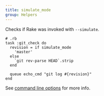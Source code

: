 ```yaml
---
title: simulate_mode
group: Helpers
---
```


Checks if Rake was invoked with `--simulate`.

    # .rb
    task :git_check do
      revision = if simulate_mode
        'master'
      else
        `git rev-parse HEAD`.strip
      end

      queue echo_cmd "git log #{revision}"
    end

See [command line options](../command_line_options.html) for more info.
